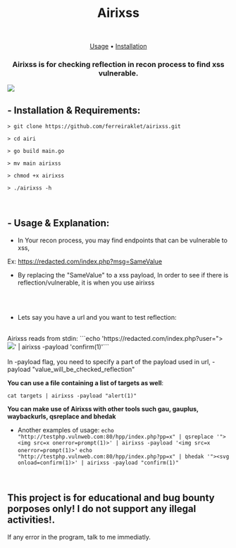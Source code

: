 <h1 align="center">Airixss</h1> <br>

<p align="center">
  <a href="#--usage--explanation">Usage</a> •
  <a href="#--installation--requirements">Installation</a>
</p>

<h3 align="center">Airixss is for checking reflection in recon process to find xss vulnerable.</h3>

<img src="https://cdn.discordapp.com/attachments/897664569323974706/954517164021403718/unknown.png">

## - Installation & Requirements:
```
> git clone https://github.com/ferreiraklet/airixss.git

> cd airi

> go build main.go

> mv main airixss

> chmod +x airixss

> ./airixss -h
```
<br>


## - Usage & Explanation:
  * In Your recon process, you may find endpoints that can be vulnerable to xss,
  
  Ex: https://redacted.com/index.php?msg=SameValue
  
  * By replacing the "SameValue" to a xss payload, In order to see if there is reflection/vulnerable, it is when you use airixss
  <br>
  <br>
  
  * Lets say you have a url and you want to test reflection:
  <br>
  Airixss reads from stdin:
  ```echo 'https://redacted.com/index.php?user="><img src=x onerror=confirm(1)>' | airixss -payload 'confirm(1)'```
  <br>
  <br>
  In -payload flag, you need to specify a part of the payload used in url, -payload "value_will_be_checked_reflection"
  
  **You can use a file containing a list of targets as well**:
  
  ```cat targets | airixss -payload "alert(1)"```
  
  
  **You can make use of Airixss with other tools such gau, gauplus, waybackurls, qsreplace and bhedak**
  <br>
  * Another examples of usage:
  ```echo "http://testphp.vulnweb.com:80/hpp/index.php?pp=x" | qsreplace '"><img src=x onerror=prompt(1)>' | airixss -payload '<img src=x onerror=prompt(1)>'```
  ```echo "http://testphp.vulnweb.com:80/hpp/index.php?pp=x" | bhedak '"><svg onload=confirm(1)>' | airixss -payload "confirm(1)"```

<br>


## This project is for educational and bug bounty porposes only! I do not support any illegal activities!.

If any error in the program, talk to me immediatly.
